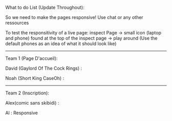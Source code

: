What to do List (Update Throughout):

So we need to make the pages responsive! Use chat or any other ressources


To test the responsitivity of a live page: inspect Page -> small icon (laptop and phone) found at the top of the inspect page -> play around (Use the default phones as an idea of what it should look like)

---------------------------------------------------------------------------------------------------------


Team 1 (Page D'accueil):


David (Gaylord Of The Cock Rings) :


Noah (Short King 
                  CaseOh) :

---------------------------------------------------------------------------------------------------------


Team 2 (Inscription):


Alex(comic sans skibidi) :


Al :
Responsive
